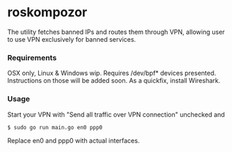 # roskompozor

The utility fetches banned IPs and routes them through VPN, allowing user to use VPN exclusively for banned services.


### Requirements
OSX only, Linux & Windows wip.
Requires /dev/bpf* devices presented. Instructions on those will be added soon. 
As a quickfix, install Wireshark.

### Usage

Start your VPN with "Send all traffic over VPN connection" unchecked and

```bash
$ sudo go run main.go en0 ppp0
``` 

Replace en0 and ppp0 with actual interfaces. 


